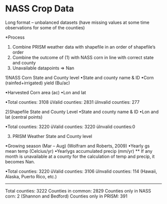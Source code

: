 # NASS Crop Data

Long format – unbalanced datasets (have missing values at some time observations for some of the counties)

*Process
1. Combine PRISM weather data with shapefile in an order of shapefile’s order
2. Combine the outcome of (1) with NASS corn in line with correct state and county
3. Unavailable datapoints => Nan
  
  1)NASS Corn
  State and County level
  •State
  and county name & ID
  •Corn
  (rainfed+irrigated)
  yield (Bu/ac)

  •Harvested
  Corn area (ac)
  •Lon
  and lat

  •Total
  counties: 3108
  üValid counties: 2831
  üInvalid counties: 277

 2)Shapefile
  State and County Level
  •State
  and county name & ID
  •Lon
  and lat
  (central points)
  
  •Total
  counties: 3220
  üValid counties: 3220
  üInvalid counties:0
  
  3) PRISM Weather
  State and County level

  •Growing
  season (Mar – Aug) (Wolfram and Roberts, 2009)
  •Yearly gs mean temp (Celcius/yr)
  •Yearlygs accumulated precip (mm/yr)
   ** If any month is unavailable at a county
  for the calculation of temp and precip, it becomes Nan.

  •Total
  counties: 3220
  üValid counties: 3106
  üInvalid counties: 114 (Hawaii, Alaska,
  Puerto Rico, etc.) 
  
----------------------------------------------------
Total counties: 3222
Counties in common: 2829
Counties only in NASS corn: 2 (Shannon and Bedford)
Counties only in PRISM: 391


  
 

 

  
 

